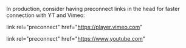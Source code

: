 In production, consider having preconnect links in the head for faster connection with YT and Vimeo:

link rel="preconnect" href="https://player.vimeo.com"

link rel="preconnect" href="https://www.youtube.com"
